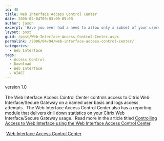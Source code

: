 ```yaml
---
id: 48
title: Web Interface Access Control Center
date: 2006-04-04T09:03:00-05:00
author: jason
excerpt: 'Have you ever had a need to allow only a subset of your users access to Citrix Web Interface or Secure Gateway?  The Web Interface Access Control Center does that and a lot more.'
layout: post
guid: /post/Web-Interface-Access-Control-Center.aspx
permalink: /2006/04/04/web-interface-access-control-center/
categories:
  - Web Interface
tags:
  - Access Control
  - Download
  - Web Interface
  - WIACC
---
```

<p>version 1.0<br /><br />The Web Interface Access Control Center controls access to Citrix Web Interface/Secure Gateway on a named user basis and logs access attempts.&nbsp; The Web Interface Access Control Center also has a reporting module that delivers drill down statistics on your Citrix Web Interface/Secure Gateway usage.&nbsp; Read more in the article titled <a href="http://www.jasonconger.com/Controlling-Access-to-Web-Interface-using-Web-Interface-Access-Control-Center.aspx">Controlling Access to Web Interface using the Web Interface Access Control Center</a>.<br /><br /><img src="http://www.jasonconger.com/images/zip_small.gif" alt="" align="absBottom" /> <a href="http://www.jasonconger.com/downloads/JasonConger.com WIACC.zip">Web Interface Access Control Center</a></p>